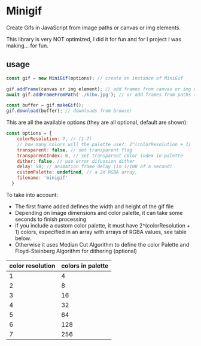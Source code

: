 # Minigif

Create Gifs in JavaScript from image paths or canvas or img elements.

This library is very NOT optimized, I did it for fun and for I project I was making... for fun.

## usage

```JavaScript
const gif = new MiniGif(options); // create an instance of MiniGif

gif.addFrame(canvas or img element); // add frames from canvas or img elements
await gif.addFrameFromPath('./kibo.jpg'); // or add frames from paths (returns promise)

const buffer = gif.makeGif();
gif.download(buffer); // downloads from browser
```

This are all the available options (they are all optional, default are shown):

```JavaScript
const options = {
    colorResolution: 7, // (1-7)
    // how many colors will the palette use?: 2^(colorResolution + 1)
    transparent: false, // set transparent flag
    transparentIndex: 0, // set transparent color index in palette
    dither: false, // use error difussion dither
    delay: 50, // animation frame delay (in 1/100 of a second)
    customPalette: undefined, // a 2d RGBA array,
    filename: 'minigif'
  }
```

To take into account:
- The first frame added defines the width and height of the gif file
- Depending on image dimensions and color palette, it can take some seconds to finish processing
- If you include a custom color palette, it must have  2^(colorResolution + 1) colors, especified in an array with arrays of RGBA values, see table below.
- Otherwise it uses Median Cut Algorithm to define the color Palette and Floyd-Steinberg Algorithm for dithering (optional)

| color resolution | colors in palette |
| -- | --- |
| 1  | 4   |
| 2  | 8   |
| 3  | 16  |
| 4  | 32  |
| 5  | 64  |
| 6  | 128 |
| 7  | 256 |
